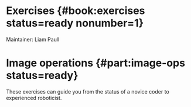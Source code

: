 # Exercises {#book:exercises status=ready nonumber=1}

Maintainer: Liam Paull

# Image operations {#part:image-ops status=ready}

These exercises can guide you from the status of a novice coder to experienced roboticist. 
